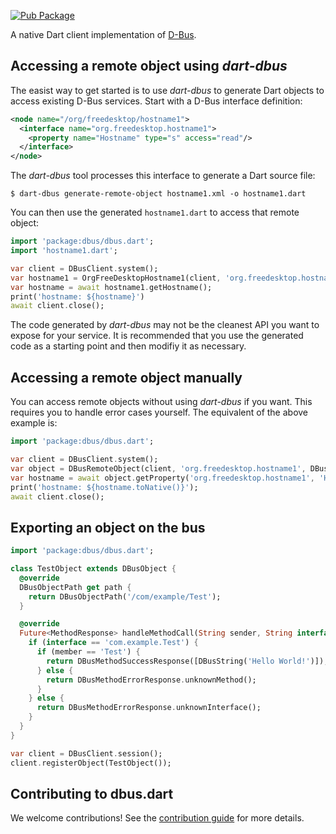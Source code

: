 [![Pub Package](https://img.shields.io/pub/v/dbus.svg)](https://pub.dev/packages/dbus)

A native Dart client implementation of [D-Bus](https://www.freedesktop.org/wiki/Software/dbus/).

## Accessing a remote object using *dart-dbus*

The easist way to get started is to use *dart-dbus* to generate Dart objects to access existing D-Bus services.
Start with a D-Bus interface definition:

```xml
<node name="/org/freedesktop/hostname1">
  <interface name="org.freedesktop.hostname1">
    <property name="Hostname" type="s" access="read"/>
  </interface>
</node>
```

The *dart-dbus* tool processes this interface to generate a Dart source file:

```shell
$ dart-dbus generate-remote-object hostname1.xml -o hostname1.dart
```

You can then use the generated `hostname1.dart` to access that remote
object:

```dart
import 'package:dbus/dbus.dart';
import 'hostname1.dart';

var client = DBusClient.system();
var hostname1 = OrgFreeDesktopHostname1(client, 'org.freedesktop.hostname1');
var hostname = await hostname1.getHostname();
print('hostname: ${hostname}')
await client.close();
```

The code generated by *dart-dbus* may not be the cleanest API you want
to expose for your service. It is recommended that you use the
generated code as a starting point and then modifiy it as necessary.

## Accessing a remote object manually

You can access remote objects without using *dart-dbus* if you want.
This requires you to handle error cases yourself.
The equivalent of the above example is:

```dart
import 'package:dbus/dbus.dart';

var client = DBusClient.system();
var object = DBusRemoteObject(client, 'org.freedesktop.hostname1', DBusObjectPath('/org/freedesktop/hostname1'));
var hostname = await object.getProperty('org.freedesktop.hostname1', 'Hostname');
print('hostname: ${hostname.toNative()}');
await client.close();
```

## Exporting an object on the bus

```dart
import 'package:dbus/dbus.dart';

class TestObject extends DBusObject {
  @override
  DBusObjectPath get path {
    return DBusObjectPath('/com/example/Test');
  }

  @override
  Future<MethodResponse> handleMethodCall(String sender, String interface, String member, List<DBusValue> values) async {
    if (interface == 'com.example.Test') {
      if (member == 'Test') {
        return DBusMethodSuccessResponse([DBusString('Hello World!')]);
      } else {
        return DBusMethodErrorResponse.unknownMethod();
      }
    } else {
      return DBusMethodErrorResponse.unknownInterface();
    }
  }
}

var client = DBusClient.session();
client.registerObject(TestObject());
```

## Contributing to dbus.dart

We welcome contributions! See the [contribution guide](CONTRIBUTING.md) for more details.

